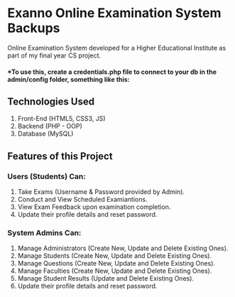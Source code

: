 # Exanno Online Examination System Backups
Online Examination System developed for a Higher Educational Institute as part of my final year CS project.

#### *To use this, create a credentials.php file to connect to your db in the admin/config folder, something like this:
<?php 
	// default credentials for the database access - file provides reusability without redefining these credentials
    define('SITEURL', ''); 
    define('LOCALHOST','');
    define('USERNAME','root');
    define('PASSWORD','');
    define('DBNAME','');
 ?>

## Technologies Used
1. Front-End (HTML5, CSS3, JS)
2. Backend (PHP - OOP)
3. Database (MySQL)

## Features of this Project

### Users (Students) Can:

1. Take Exams (Username & Password provided by Admin).
2. Conduct and View Scheduled Examiantions.
3. View Exam Feedback upon examination completion.
4. Update their profile details and reset password.

### System Admins Can:

1. Manage Administrators (Create New, Update and Delete Existing Ones).
2. Manage Students (Create New, Update and Delete Existing Ones).
3. Manage Questions (Create New, Update and Delete Existing Ones).
4. Manage Faculties (Create New, Update and Delete Existing Ones).
5. Manage Student Results (Update and Delete Existing Ones).
6. Update their profile details and reset password.


